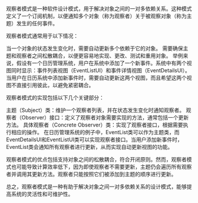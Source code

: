 观察者模式是一种软件设计模式，用于解决对象之间的一对多依赖关系。这种模式定义了一个订阅机制，以便通知多个对象（称为观察者）关于被观察对象（称为主题）发生的任何事件。

观察者模式通常用于以下情况：

当一个对象的状态发生变化时，需要自动更新多个依赖于它的对象。
需要确保主题和观察者之间松散耦合，以便更容易地实现、更改、测试和重用对象。
举例来说，假设有一个日历管理系统，用户在系统中添加了一个新事件。系统中有两个视图同时显示：事件列表视图（EventListUI）和事件详情视图（EventDetailsUI）。当用户在日历系统中添加新事件时，需要自动更新这两个视图，而且希望这两个视图不直接引用彼此，以避免紧密耦合。

观察者模式的实现包括以下几个关键部分：

主题（Subject）类：维护一个观察者列表，并在状态发生变化时通知观察者。
观察者（Observer）接口：定义了观察者对象需要实现的方法，通常包括一个更新方法。
具体观察者（Concrete Observer）类：实现了观察者接口，根据需要执行相应的操作。
在日历管理系统的例子中，EventList类可以作为主题类，而EventDetailsUI和EventListUI类可以实现观察者接口。当用户添加新事件时，EventList类会通知所有观察者进行更新，从而实现自动更新视图的功能。

观察者模式的优点包括支持对象之间的松散耦合，符合开闭原则。然而，观察者模式也可能导致计算效率低下，因为即使观察者不需要更新，主题仍会遍历所有观察者并调用其更新方法。观察者只能按照它们被添加到主题的顺序进行更新。

总之，观察者模式是一种有助于解决对象之间一对多依赖关系的设计模式，能够提高系统的灵活性和可维护性。